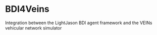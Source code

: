 # BDI4Veins
Integration between the LightJason BDI agent framework and the VEINs vehicular network simulator
